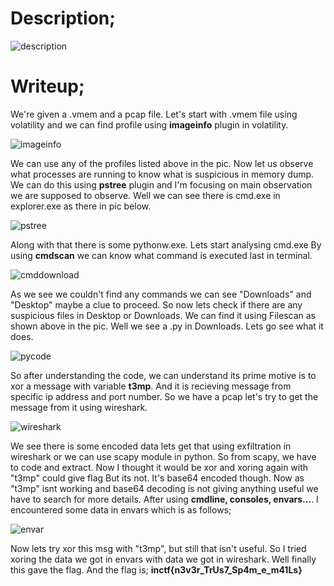 # Description;

![description](https://user-images.githubusercontent.com/47820151/89988683-bddcdd80-dc34-11ea-9440-cc5622b38b8a.png)

# Writeup;

We're given a .vmem and a pcap file.
Let's start with .vmem file using volatility and we can find profile using **imageinfo** plugin in volatility.


![imageinfo](https://user-images.githubusercontent.com/47820151/89989706-2bd5d480-dc36-11ea-9293-3aa577799a82.png)

We can use any of the profiles listed above in the pic.
Now let us observe what processes are running to know what is suspicious in memory dump.
We can do this using **pstree** plugin and I'm focusing on main observation we are supposed to observe. 
Well we can see there is cmd.exe in explorer.exe as there in pic below.

![pstree](https://user-images.githubusercontent.com/47820151/89989818-532ca180-dc36-11ea-8e1d-4b086cd49110.png)

Along with that there is some pythonw.exe. Lets start analysing cmd.exe
By using **cmdscan** we can know what command is executed last in terminal.

![cmddownload](https://user-images.githubusercontent.com/47820151/89989991-90912f00-dc36-11ea-9f71-8145f6f9bdff.png)

As we see we couldn't find any commands we can see "Downloads" and "Desktop" maybe a clue to proceed.
So now lets check if there are any suspicious files in Desktop or Downloads. 
We can find it using Filescan as shown above in the pic.
Well we see a .py in Downloads. Lets go see what it does.

![pycode](https://user-images.githubusercontent.com/47820151/89990549-67bd6980-dc37-11ea-8b25-bd8c3dd9debd.png)

So after understanding the code, we can understand its prime motive is to xor a message with variable **t3mp**.
And it is recieving message from specific ip address and port number.
So we have a pcap let's try to get the message from it using wireshark.

![wireshark](https://user-images.githubusercontent.com/47820151/89991483-c0413680-dc38-11ea-928b-2c84d370c41f.png)

We see there is some encoded data lets get that using exfiltration in wireshark or we can use scapy module in python. So from scapy, we have to code and extract.
Now I thought it would be xor and xoring again with "t3mp" could give flag But its not. It's base64 encoded though.
Now as "t3mp" isnt working and base64 decoding is not giving anything useful we have to search for more details.
After using **cmdline, consoles, envars...**. I encountered some data in envars which is as follows;

![envar](https://user-images.githubusercontent.com/47820151/89992739-8ffa9780-dc3a-11ea-8827-8fdaa7611ec3.png)

Now lets try xor this msg with "t3mp", but still that isn't useful.
So I tried xoring the data we got in envars with data we got in wireshark.
Well finally this gave the flag. And the flag is; **inctf{n3v3r_TrUs7_Sp4m_e_m41Ls}**

